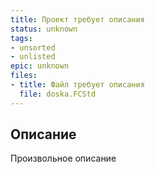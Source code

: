 ```yaml
---
title: Проект требует описания
status: unknown
tags:
- unsorted
- unlisted
epic: unknown
files:
- title: Файл требует описания
  file: doska.FCStd
---
```



## Описание

Произвольное описание
